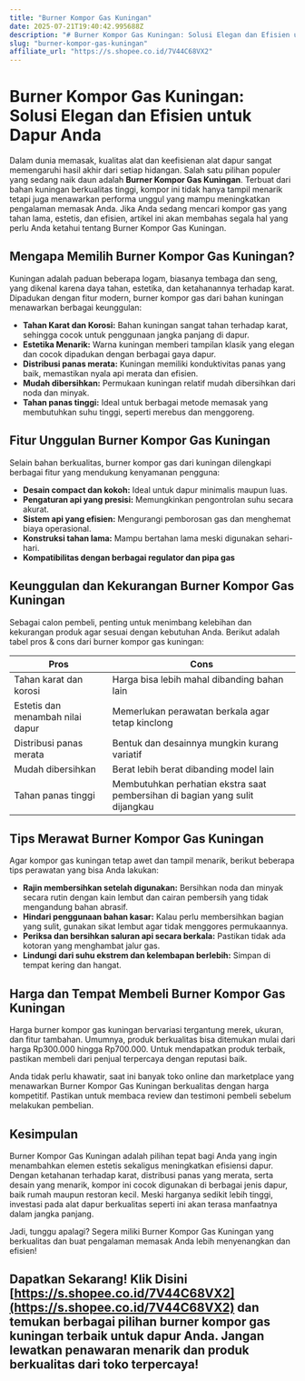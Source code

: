 ```yaml
---
title: "Burner Kompor Gas Kuningan"
date: 2025-07-21T19:40:42.995688Z
description: "# Burner Kompor Gas Kuningan: Solusi Elegan dan Efisien untuk Dapur Anda..."
slug: "burner-kompor-gas-kuningan"
affiliate_url: "https://s.shopee.co.id/7V44C68VX2"
---
```

# Burner Kompor Gas Kuningan: Solusi Elegan dan Efisien untuk Dapur Anda

Dalam dunia memasak, kualitas alat dan keefisienan alat dapur sangat memengaruhi hasil akhir dari setiap hidangan. Salah satu pilihan populer yang sedang naik daun adalah **Burner Kompor Gas Kuningan**. Terbuat dari bahan kuningan berkualitas tinggi, kompor ini tidak hanya tampil menarik tetapi juga menawarkan performa unggul yang mampu meningkatkan pengalaman memasak Anda. Jika Anda sedang mencari kompor gas yang tahan lama, estetis, dan efisien, artikel ini akan membahas segala hal yang perlu Anda ketahui tentang Burner Kompor Gas Kuningan.

## Mengapa Memilih Burner Kompor Gas Kuningan?

Kuningan adalah paduan beberapa logam, biasanya tembaga dan seng, yang dikenal karena daya tahan, estetika, dan ketahanannya terhadap karat. Dipadukan dengan fitur modern, burner kompor gas dari bahan kuningan menawarkan berbagai keunggulan:

- **Tahan Karat dan Korosi:** Bahan kuningan sangat tahan terhadap karat, sehingga cocok untuk penggunaan jangka panjang di dapur.
- **Estetika Menarik:** Warna kuningan memberi tampilan klasik yang elegan dan cocok dipadukan dengan berbagai gaya dapur.
- **Distribusi panas merata:** Kuningan memiliki konduktivitas panas yang baik, memastikan nyala api merata dan efisien.
- **Mudah dibersihkan:** Permukaan kuningan relatif mudah dibersihkan dari noda dan minyak.
- **Tahan panas tinggi:** Ideal untuk berbagai metode memasak yang membutuhkan suhu tinggi, seperti merebus dan menggoreng.

## Fitur Unggulan Burner Kompor Gas Kuningan

Selain bahan berkualitas, burner kompor gas dari kuningan dilengkapi berbagai fitur yang mendukung kenyamanan pengguna:

- **Desain compact dan kokoh:** Ideal untuk dapur minimalis maupun luas.
- **Pengaturan api yang presisi:** Memungkinkan pengontrolan suhu secara akurat.
- **Sistem api yang efisien:** Mengurangi pemborosan gas dan menghemat biaya operasional.
- **Konstruksi tahan lama:** Mampu bertahan lama meski digunakan sehari-hari.
- **Kompatibilitas dengan berbagai regulator dan pipa gas**

## Keunggulan dan Kekurangan Burner Kompor Gas Kuningan

Sebagai calon pembeli, penting untuk menimbang kelebihan dan kekurangan produk agar sesuai dengan kebutuhan Anda. Berikut adalah tabel pros & cons dari burner kompor gas kuningan:

| **Pros**                                   | **Cons**                                  |
|--------------------------------------------|------------------------------------------|
| Tahan karat dan korosi                   | Harga bisa lebih mahal dibanding bahan lain |
| Estetis dan menambah nilai dapur       | Memerlukan perawatan berkala agar tetap kinclong |
| Distribusi panas merata                 | Bentuk dan desainnya mungkin kurang variatif |
| Mudah dibersihkan                        | Berat lebih berat dibanding model lain |
| Tahan panas tinggi                      | Membutuhkan perhatian ekstra saat pembersihan di bagian yang sulit dijangkau |

## Tips Merawat Burner Kompor Gas Kuningan

Agar kompor gas kuningan tetap awet dan tampil menarik, berikut beberapa tips perawatan yang bisa Anda lakukan:

- **Rajin membersihkan setelah digunakan:** Bersihkan noda dan minyak secara rutin dengan kain lembut dan cairan pembersih yang tidak mengandung bahan abrasif.
- **Hindari penggunaan bahan kasar:** Kalau perlu membersihkan bagian yang sulit, gunakan sikat lembut agar tidak menggores permukaannya.
- **Periksa dan bersihkan saluran api secara berkala:** Pastikan tidak ada kotoran yang menghambat jalur gas.
- **Lindungi dari suhu ekstrem dan kelembapan berlebih:** Simpan di tempat kering dan hangat.

## Harga dan Tempat Membeli Burner Kompor Gas Kuningan

Harga burner kompor gas kuningan bervariasi tergantung merek, ukuran, dan fitur tambahan. Umumnya, produk berkualitas bisa ditemukan mulai dari harga Rp300.000 hingga Rp700.000. Untuk mendapatkan produk terbaik, pastikan membeli dari penjual terpercaya dengan reputasi baik.

Anda tidak perlu khawatir, saat ini banyak toko online dan marketplace yang menawarkan Burner Kompor Gas Kuningan berkualitas dengan harga kompetitif. Pastikan untuk membaca review dan testimoni pembeli sebelum melakukan pembelian.

## Kesimpulan

Burner Kompor Gas Kuningan adalah pilihan tepat bagi Anda yang ingin menambahkan elemen estetis sekaligus meningkatkan efisiensi dapur. Dengan ketahanan terhadap karat, distribusi panas yang merata, serta desain yang menarik, kompor ini cocok digunakan di berbagai jenis dapur, baik rumah maupun restoran kecil. Meski harganya sedikit lebih tinggi, investasi pada alat dapur berkualitas seperti ini akan terasa manfaatnya dalam jangka panjang.

Jadi, tunggu apalagi? Segera miliki Burner Kompor Gas Kuningan yang berkualitas dan buat pengalaman memasak Anda lebih menyenangkan dan efisien!

## Dapatkan Sekarang! Klik Disini [https://s.shopee.co.id/7V44C68VX2](https://s.shopee.co.id/7V44C68VX2) dan temukan berbagai pilihan burner kompor gas kuningan terbaik untuk dapur Anda. Jangan lewatkan penawaran menarik dan produk berkualitas dari toko terpercaya!
